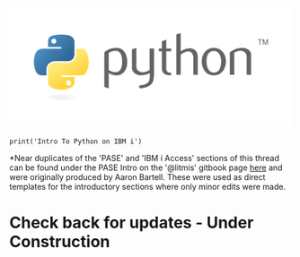 ![](/assets/Python_logo_trans.png)

`print('Intro To Python on IBM i')`

\*Near duplicates of the 'PASE' and 'IBM i Access' sections of this thread can be found under the PASE Intro on the '@litmis' gitbook page [here](https://www.gitbook.com/book/litmis/pase-intro/details "Link to the original PASE Intro gitbook page. ") and were originally produced by Aaron Bartell. These were used as direct templates for the introductory sections where only minor edits were made.

# Check back for updates - Under Construction



